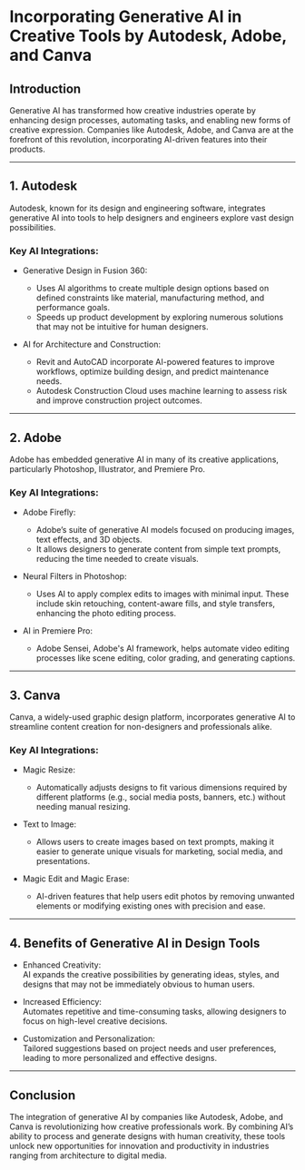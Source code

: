 # Incorporating Generative AI in Creative Tools by Autodesk, Adobe, and Canva

## Introduction
Generative AI has transformed how creative industries operate by enhancing design processes, automating tasks, and enabling new forms of creative expression. Companies like Autodesk, Adobe, and Canva are at the forefront of this revolution, incorporating AI-driven features into their products.

---

## 1. Autodesk
Autodesk, known for its design and engineering software, integrates generative AI into tools to help designers and engineers explore vast design possibilities.

### Key AI Integrations:
- Generative Design in Fusion 360:  
  - Uses AI algorithms to create multiple design options based on defined constraints like material, manufacturing method, and performance goals.
  - Speeds up product development by exploring numerous solutions that may not be intuitive for human designers.

- AI for Architecture and Construction:  
  - Revit and AutoCAD incorporate AI-powered features to improve workflows, optimize building design, and predict maintenance needs.
  - Autodesk Construction Cloud uses machine learning to assess risk and improve construction project outcomes.

---

## 2. Adobe
Adobe has embedded generative AI in many of its creative applications, particularly Photoshop, Illustrator, and Premiere Pro.

### Key AI Integrations:
- Adobe Firefly:  
  - Adobe’s suite of generative AI models focused on producing images, text effects, and 3D objects.
  - It allows designers to generate content from simple text prompts, reducing the time needed to create visuals.

- Neural Filters in Photoshop:  
  - Uses AI to apply complex edits to images with minimal input. These include skin retouching, content-aware fills, and style transfers, enhancing the photo editing process.

- AI in Premiere Pro:  
  - Adobe Sensei, Adobe's AI framework, helps automate video editing processes like scene editing, color grading, and generating captions.

---

## 3. Canva
Canva, a widely-used graphic design platform, incorporates generative AI to streamline content creation for non-designers and professionals alike.

### Key AI Integrations:
- Magic Resize:  
  - Automatically adjusts designs to fit various dimensions required by different platforms (e.g., social media posts, banners, etc.) without needing manual resizing.

- Text to Image:  
  - Allows users to create images based on text prompts, making it easier to generate unique visuals for marketing, social media, and presentations.

- Magic Edit and Magic Erase:  
  - AI-driven features that help users edit photos by removing unwanted elements or modifying existing ones with precision and ease.

---

## 4. Benefits of Generative AI in Design Tools
- Enhanced Creativity:  
  AI expands the creative possibilities by generating ideas, styles, and designs that may not be immediately obvious to human users.
  
- Increased Efficiency:  
  Automates repetitive and time-consuming tasks, allowing designers to focus on high-level creative decisions.
  
- Customization and Personalization:  
  Tailored suggestions based on project needs and user preferences, leading to more personalized and effective designs.

---

## Conclusion
The integration of generative AI by companies like Autodesk, Adobe, and Canva is revolutionizing how creative professionals work. By combining AI’s ability to process and generate designs with human creativity, these tools unlock new opportunities for innovation and productivity in industries ranging from architecture to digital media.
